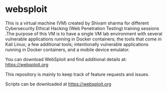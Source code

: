 # websploit
This is a virtual machine (VM) created by Shivam sharma for different Cybersecurity Ethical Hacking (Web Penetration Testing) training sessions .The purpose of this VM is to have a single VM lab environment with several vulnerable applications running in Docker containers; the tools that come in Kali Linux; a few additional tools; intentionally vulnerable applications running in Docker containers, and a mobile device emulator.

You can download WebSploit and find additional details at: https://websploit.org

This repository is mainly to keep track of feature requests and issues.

Scripts can be downloaded at https://websploit.org
